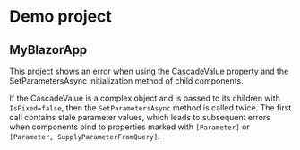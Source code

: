 # Demo project

## MyBlazorApp

This project shows an error when using the CascadeValue property and the SetParametersAsync initialization method of child components.

If the CascadeValue is a complex object and is passed to its children with `IsFixed=false`, 
then the `SetParametersAsync` method is called twice. The first call contains stale parameter values, which leads 
to subsequent errors when components bind to properties marked with `[Parameter]` or `[Parameter, SupplyParameterFromQuery]`.